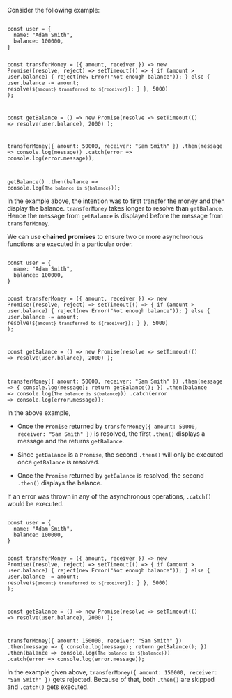 Consider the following example:

<codeblock language="javascript" type="lesson">
<code>
const user = {
  name: "Adam Smith",
  balance: 100000,
}

const transferMoney = ({ amount, receiver }) => new Promise((resolve, reject) =>
  setTimeout(() => {
    if (amount > user.balance) {
      reject(new Error("Not enough balance"));
    } else {
      user.balance -= amount;
      resolve(`${amount} transferred to ${receiver}`);
    }
  }, 5000)
);

const getBalance = () => new Promise(resolve =>
  setTimeout(() => resolve(user.balance), 2000)
);

transferMoney({ amount: 50000, receiver: "Sam Smith" })
  .then(message => console.log(message))
  .catch(error => console.log(error.message));

getBalance()
  .then(balance => console.log(`The balance is ${balance}`));
</code>
</codeblock>

In the example above,
the intention was to
first transfer the money
and then
display the balance.
`transferMoney` takes longer to resolve
than `getBalance`.
Hence the message from `getBalance`
is displayed before the message from `transferMoney`.

We can use **chained promises**
to ensure two or more asynchronous functions
are executed in a particular order.

<codeblock language="javascript" type="lesson">
<code>
const user = {
  name: "Adam Smith",
  balance: 100000,
}

const transferMoney = ({ amount, receiver }) => new Promise((resolve, reject) =>
  setTimeout(() => {
    if (amount > user.balance) {
      reject(new Error("Not enough balance"));
    } else {
      user.balance -= amount;
      resolve(`${amount} transferred to ${receiver}`);
    }
  }, 5000)
);

const getBalance = () => new Promise(resolve =>
  setTimeout(() => resolve(user.balance), 2000)
);

transferMoney({ amount: 50000, receiver: "Sam Smith" })
  .then(message => {
    console.log(message);
    return getBalance();
  })
  .then(balance => console.log(`The balance is ${balance}`))
  .catch(error => console.log(error.message));
</code>
</codeblock>

In the above example,

- Once the `Promise` returned by
  `transferMoney({ amount: 50000, receiver: "Sam Smith" })`
  is resolved,
  the first `.then()` displays a message
  and the returns `getBalance`.

- Since `getBalance` is a `Promise`,
  the second `.then()` will only be executed
  once `getBalance` is resolved.

- Once the `Promise` returned by
  `getBalance` is resolved,
  the second `.then()` displays the balance.

If an error was thrown in any of the
asynchronous operations,
`.catch()` would be executed.

<codeblock language="javascript" type="lesson">
<code>
const user = {
  name: "Adam Smith",
  balance: 100000,
}

const transferMoney = ({ amount, receiver }) => new Promise((resolve, reject) =>
  setTimeout(() => {
    if (amount > user.balance) {
      reject(new Error("Not enough balance"));
    } else {
      user.balance -= amount;
      resolve(`${amount} transferred to ${receiver}`);
    }
  }, 5000)
);

const getBalance = () => new Promise(resolve =>
  setTimeout(() => resolve(user.balance), 2000)
);

transferMoney({ amount: 150000, receiver: "Sam Smith" })
  .then(message => {
    console.log(message);
    return getBalance();
  })
  .then(balance => console.log(`The balance is ${balance}`))
  .catch(error => console.log(error.message));
</code>
</codeblock>

In the example given above,
`transferMoney({ amount: 150000, receiver: "Sam Smith" })`
gets rejected.
Because of that,
both `.then()` are skipped
and
`.catch()` gets executed.
